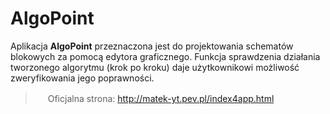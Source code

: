 #  AlgoPoint

Aplikacja __AlgoPoint__ przeznaczona jest do projektowania schematów blokowych za pomocą edytora graficznego. Funkcja sprawdzenia działania tworzonego algorytmu (krok po kroku) daje użytkownikowi możliwość zweryfikowania jego poprawności.

> <img src="http://matek-yt.pev.pl/ikon2.png" height="16px"> Oficjalna strona: http://matek-yt.pev.pl/index4app.html
